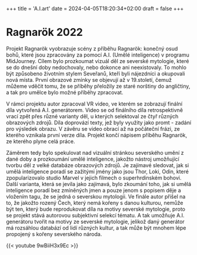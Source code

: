 +++
title = 'A.I.art'
date = 2024-04-05T18:20:34+02:00
draft = false
+++

# Ragnarök 2022

Projekt Ragnarök vyobrazuje scény z příběhu Ragnarök: konečný osud bohů, které jsou zpracovány za pomocí A.I. (Umělé inteligence) v programu MidJourney. Cílem bylo prozkoumat vizuál děl ze severské mytologie, které se do dnešní doby nedochovaly, nebo dokonce ani neexistovaly. To mohlo být způsobeno životním stylem Seveřanů, kteří byli nájezdníci a okupovali nová místa. První obrazové zmínky se objevují až v 19.století, čemuž můžeme vděčit tomu, že se příběhy přeložily ze staré norštiny do angličtiny, a tak pro umělce bylo možné příběhy zpracovat.

V rámci projektu autor zpracoval VR video, ve kterém se zobrazují finální díla vytvořená A.I. generátorem. Video se od finálního díla retrospektivně vrací zpět přes různé varianty děl, u kterých selektoval ze čtyř různých obrazových zdrojů. Díla doprovází texty, jež byly využity jako promt - zadání pro výsledek obrazu. V závěru se video obrací až na počáteční frázi, ze kterého vznikala první verze díla. Projekt končí nápisem příběhu Ragnarök, ze kterého plyne celá práce.

Záměrem tedy bylo spekulovat nad vizuální stránkou severského umění z dané doby a prozkoumání umělé inteligence, jakožto nástroj umožňující tvorbu děl z velké databáze obrazových zdrojů. Je zajímavé sledovat, jak si umělá inteligence poradí se zažitými jmény jako jsou Thor, Loki, Odin, které zpopularizovalo studio Marvel v jejich filmech o superhrdinském bohovi. Další varianta, která se jevila jako zajímavá, bylo zkoumání toho, jak si umělá inteligence poradí bez zmíněných jmen a pouze jenom s popisem děje a vložením tagu, že se jedná o severskou mytologii. Ve finále autor přišel na to, že jakožto rozený Čech, který nemá kořeny s danou kulturou, nemůže být ten, který bude reprodukovat díla na motivy severské mytologie, proto se projekt stává autorovou subjektivní selekcí tématu. A tak umožňuje A.I. generátoru tvořit na motivy ze severské mytologie, jelikož daný generátor má rozsáhlou databází od lidí různých kultur, a tak může být mnohem lépe propojený s kořeny severského národa.

{{< youtube 9wBiiH3x9Ec >}}
